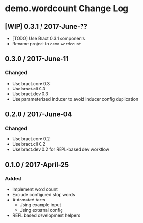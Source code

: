 # demo.wordcount Change Log


## [WIP] 0.3.1 / 2017-June-??
- [TODO] Use Bract 0.3.1 components
- Rename project to `demo.wordcount`


## 0.3.0 / 2017-June-11
### Changed
- Use bract.core 0.3
- Use bract.cli  0.3
- Use bract.dev  0.3
- Use parameterized inducer to avoid inducer config duplication


## 0.2.0 / 2017-June-04
### Changed
- Use bract.core 0.2
- Use bract.cli  0.2
- Use bract.dev  0.2 for REPL-based dev workflow


## 0.1.0 / 2017-April-25
### Added
- Implement word count
- Exclude configured stop words
- Automated tests
  - Using example input
  - Using external config
- REPL based development helpers
